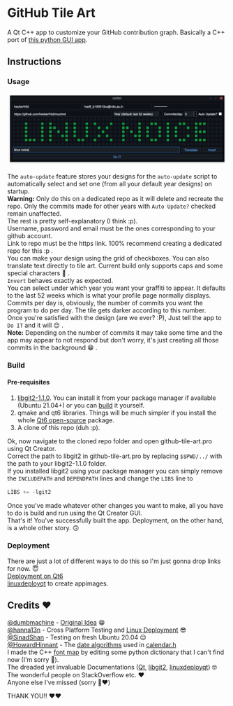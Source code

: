
# GitHub Tile Art

A Qt C++ app to customize your GitHub contribution graph. Basically a C++ port of [this python GUI app](https://github.com/heckerfr0d/github-abuz).  
  
## Instructions

### Usage

![screenshot](resources/screenshot.png)  

The `auto-update` feature stores your designs for the `auto-update` script to automatically select and set one (from all your default year designs) on startup.  
**Warning:** Only do this on a dedicated repo as it will delete and recreate the repo. Only the commits made for other years with `Auto Update?` checked remain unaffected.  
The rest is pretty self-explanatory (I think :p).  
Username, password and email must be the ones corresponding to your github account.  
Link to repo must be the https link. 100% recommend creating a dedicated repo for this :p .  
You can make your design using the grid of checkboxes. You can also translate text directly to tile art. Current build only supports caps and some special characters :grimacing: .  
`Invert` behaves exactly as expected.  
You can select under which year you want your graffiti to appear. It defaults to the last 52 weeks which is what your profile page normally displays.  
Commits per day is, obviously, the number of commits you want the program to do per day. The tile gets darker according to this number.  
Once you're satisfied with the design (are we ever? :P), Just tell the app to `Do IT` and it will :relieved: .  
**Note:** Depending on the number of commits it may take some time and the app may appear to not respond but don't worry, it's just creating all those commits in the background :grin: .  

### Build

#### Pre-requisites

1. [libgit2-1.1.0](https://github.com/libgit2/libgit2). You can install it from your package manager if available (Ubuntu 21.04+) or you can [build](https://github.com/libgit2/libgit2#building-libgit2---using-cmake) it yourself.
2. qmake and qt6 libraries. Things will be much simpler if you install the whole [Qt6 open-source](https://www.qt.io/download-open-source) package.
3. A clone of this repo (duh :p).

Ok, now navigate to the cloned repo folder and open github-tile-art.pro using Qt Creator.  
Correct the path to libgit2 in github-tile-art.pro by replacing `$$PWD/../` with the path to your libgit2-1.1.0 folder.  
If you installed libgit2 using your package manager you can simply remove the `INCLUDEPATH` and `DEPENDPATH` lines and change the `LIBS` line to

```qml
LIBS += -lgit2
```

Once you've made whatever other changes you want to make, all you have to do is build and run using the Qt Creator GUI.  
That's it! You've successfully built the app. Deployment, on the other hand, is a whole other story. 🙃

### Deployment

There are just a lot of different ways to do this so I'm just gonna drop links for now. 😇  
[Deployment on Qt6](https://doc.qt.io/qt-6/deployment.html)  
[linuxdeployqt](https://github.com/probonopd/linuxdeployqt) to create appimages.  

## Credits ❤️

[@dumbmachine](https://github.com/DumbMachine) - [Original Idea](https://github.com/DumbMachine/GithubArt) 😁  
[@hanna13n](https://github.com/hanna13n) - Cross Platform Testing and [Linux Deployment](https://github.com/heckerfr0d/github-tile-art/releases/tag/v2.0-linux) 😎  
[@SinadShan](https://github.com/SinadShan) - Testing on fresh Ubuntu 20.04 😌  
[@HowardHinnant](https://github.com/HowardHinnant) - The [date algorithms](http://howardhinnant.github.io/date_algorithms.html) used in [calendar.h](https://github.com/heckerfr0d/github-tile-art/blob/main/headers/calendar.h)  
I made the C++ [font map](https://github.com/heckerfr0d/github-tile-art/blob/main/headers/font.h) by editing some python dictionary that I can't find now (I'm sorry 🥺).  
The dreaded yet invaluable Documentations ([Qt](https://doc.qt.io/qt-6/), [libgit2](https://libgit2.org/docs/), [linuxdeployqt](https://github.com/probonopd/linuxdeployqt)) 🤓  
The wonderful people on StackOverflow etc. ❤️  
Anyone else I've missed (sorry 🥺❤️)  

THANK YOU!! ❤️❤️  
